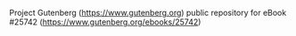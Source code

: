 Project Gutenberg (https://www.gutenberg.org) public repository for eBook #25742 (https://www.gutenberg.org/ebooks/25742)
